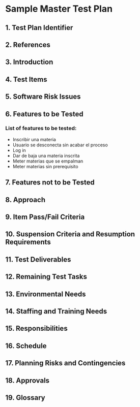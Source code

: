 # Sample Master Test Plan
## 1. Test Plan Identifier
## 2. References
## 3. Introduction
## 4. Test Items
## 5. Software Risk Issues
## 6. Features to be Tested
### List of features to be tested:
* Inscribir una materia
* Usuario se desconecta sin acabar el proceso
* Log in 
* Dar de baja una materia inscrita
* Meter materias que se empalman
* Meter materias sin prerequisito
## 7. Features not to be Tested
## 8. Approach
## 9. Item Pass/Fail Criteria
## 10. Suspension Criteria and Resumption Requirements
## 11. Test Deliverables
## 12. Remaining Test Tasks
## 13. Environmental Needs
## 14. Staffing and Training Needs
## 15. Responsibilities
## 16. Schedule
## 17. Planning Risks and Contingencies
## 18. Approvals
## 19. Glossary
